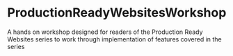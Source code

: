 ProductionReadyWebsitesWorkshop
===============================

A hands on workshop designed for readers of the Production Ready Websites series to work through implementation of features covered in the series
